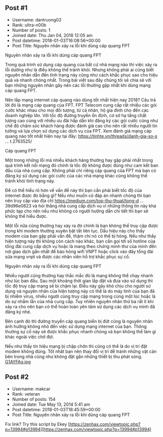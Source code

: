## Post #1
- Username: dantruong02
- Rank: ultra-n00b
- Number of posts: 1
- Joined date: Thu Jan 04, 2018 12:05 am
- Post datetime: 2018-01-03T16:08:56+00:00
- Post Title: Nguyên nhân xảy ra lỗi khi dùng cáp quang FPT

Nguyên nhân xảy ra lỗi khi dùng cáp quang FPT

Trong quá trình sử dụng cáp quang của bất cứ nhà mạng nào thì việc xảy ra lỗi dường như là điều không thể tránh khỏi. Nhưng không phải ai cũng biết nguyên nhân dẫn đến tình trạng này cũng như cách khắc phục sao cho hiệu quả và nhanh chóng nhất. Trong bài viết sau đây chúng tôi sẽ chia sẻ với bạn những nguyên nhân gây nên các lỗi thường gặp nhất khi dùng mạng cáp quang FPT.

Nên lắp mạng internet cáp quang nào dùng tốt nhất hiện nay 2018? Câu trả lời đó là mạng cáp quang của FPT. FPT Telecom cung cấp rất nhiều các gói cước khác nhau cho mọi đối tượng, từ cá nhân, hộ gia đình cho đến các doanh nghiệp lớn. Với tốc độ đường truyền ổn định, cơ sở hạ tầng chất lượng cao cùng với nhiều ưu đãi hấp dẫn khi đăng ký các gói cước cũng như chế độ chăm sóc khách hàng được đánh giá cao cho nên rất nhiều người tin tưởng và lựa chọn sử dụng các dịch vụ của FPT. Xem đánh giá mạng cáp quang nào tốt nhất hiện nay tại đây: https://tinhte.vn/threads/danh-gia-so-s ... t.2763525/



Cáp quang FPT


Một trong những lỗi mà nhiều khách hàng thường hay gặp phải nhất trong quá trình kết nối mạng đó chính là tốc độ không được đúng như cam kết ban đầu của nhà cung cấp. Không phải chỉ riêng cáp quang của FPT mà bạn có đăng ký sử dụng các gói cước của các nhà mạng khác cũng không thể tránh khỏi tình trạng này.

Để có thể hiểu rõ hơn về vấn đề này thì bạn cần phải biết tốc độ của internet được đo bằng gì? Nếu như muốn có đáp án nhanh chóng thì bạn nên truy cập vào địa chỉ https://medium.com/top-thu-thuat/tong-d ... 39d96e0823 và hỏi thẳng nhà cung cấp dịch vụ vì những thông tin này khá phức tạp cho nên nếu như không có người hướng dẫn chi tiết thì bạn sẽ không thể hiểu được.

Một lỗi nữa cũng thường hay xảy ra đó chính là bạn không thể truy cập được trong khi modem thường xuyên bật tắt liên tục. Dấu hiệu này cho thấy modem của bạn gặp phải vấn đề, thậm chí nó có thể bị hỏng. Nếu như thấy hiện tượng này thì không còn cách nào khác, bạn cần gọi tới số hotline của tổng đài cung cấp dịch vụ hoặc là mang theo chứng minh thư của mình đến nơi giao dịch gần nhất để báo hỏng wifi VNPT hoặc click vào đây tổng đài sửa mạng vnpt và được các nhân viên hỗ trợ khắc phục sự cố.



Nguyên nhân xảy ra lỗi khi dùng cáp quang FPT

Nhiều người cũng thường hay thắc mắc đó là mạng không thể chạy nhanh như lúc ban đầu. Sau một khoảng thời gian lắp đặt và đưa vào sử dụng thì tốc độ truy cập mạng sẽ bị chậm lại. Điều này gây khó chịu cho người sử dụng và nguyên nhân của hiện tượng này có thể là do máy tính của bạn đã bị nhiễm virus, nhiều người cùng truy cập mạng trong cùng một lúc hoặc là do sự nhầm lẫn của nhà cung cấp. Tuy nhiên nguyên nhân thứ ba rất ít khi xảy ra cho nên bạn có thể hoàn toàn yên tâm sử dụng các dịch vụ mình đã đăng ký nhé. 

Bên cạnh đó thì đường truyền cáp quang biển bị đứt cũng là nguyên nhân ảnh hưởng không nhỏ đến việc sử dụng mạng internet của bạn. Thông thường sự cố này sẽ được khắc phục nhanh chóng và bạn không thể làm gì khác ngoài việc chờ đợi.

Nếu như thấy tín hiệu mạng bị chập chờn thì cũng có thể là do vị trí đặt modem không đúng. Tốt nhất bạn nên thay đổi vị trí để tránh những vật cản bên trong nhà cũng như không đặt gần những thiết bị thu phát sóng.
[G1AYFAg.jpg](https://xentaxbackup.github.io/file/13755_G1AYFAg.jpg)
## Post #2
- Username: makcar
- Rank: veteran
- Number of posts: 154
- Joined date: Tue May 13, 2014 5:41 am
- Post datetime: 2018-01-03T18:45:59+00:00
- Post Title: Nguyên nhân xảy ra lỗi khi dùng cáp quang FPT

Fix link?
Try this script by Ekey [https://zenhax.com/viewtopic.php?p=13994#p13994](https://zenhax.com/viewtopic.php?p=13994#p13994)
